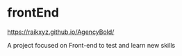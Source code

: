 # frontEnd
https://raikxyz.github.io/AgencyBold/

A project focused on Front-end to test and learn new skills


